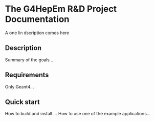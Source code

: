 # The G4HepEm R&D Project Documentation



A one lin dscription comes here 



## Description

Summary of the goals... 


## Requirements

Only Geant4... 


## Quick start

How to build and install ...
How to use one of the example applications...
